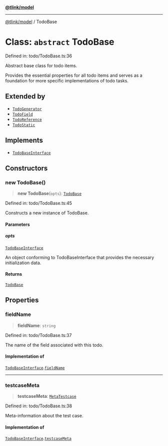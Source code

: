 [**@tlink/model**](../README.md)

***

[@tlink/model](../globals.md) / TodoBase

# Class: `abstract` TodoBase

Defined in: todo/TodoBase.ts:36

Abstract base class for todo items.

Provides the essential properties for all todo items and serves as a foundation
for more specific implementations of todo tasks.

## Extended by

- [`TodoGenerator`](TodoGenerator.md)
- [`TodoField`](TodoField.md)
- [`TodoReference`](TodoReference.md)
- [`TodoStatic`](TodoStatic.md)

## Implements

- [`TodoBaseInterface`](../interfaces/TodoBaseInterface.md)

## Constructors

### new TodoBase()

> **new TodoBase**(`opts`): [`TodoBase`](TodoBase.md)

Defined in: todo/TodoBase.ts:45

Constructs a new instance of TodoBase.

#### Parameters

##### opts

[`TodoBaseInterface`](../interfaces/TodoBaseInterface.md)

An object conforming to TodoBaseInterface that provides the necessary initialization data.

#### Returns

[`TodoBase`](TodoBase.md)

## Properties

### fieldName

> **fieldName**: `string`

Defined in: todo/TodoBase.ts:37

The name of the field associated with this todo.

#### Implementation of

[`TodoBaseInterface`](../interfaces/TodoBaseInterface.md).[`fieldName`](../interfaces/TodoBaseInterface.md#fieldname)

***

### testcaseMeta

> **testcaseMeta**: [`MetaTestcase`](../interfaces/MetaTestcase.md)

Defined in: todo/TodoBase.ts:38

Meta-information about the test case.

#### Implementation of

[`TodoBaseInterface`](../interfaces/TodoBaseInterface.md).[`testcaseMeta`](../interfaces/TodoBaseInterface.md#testcasemeta)
